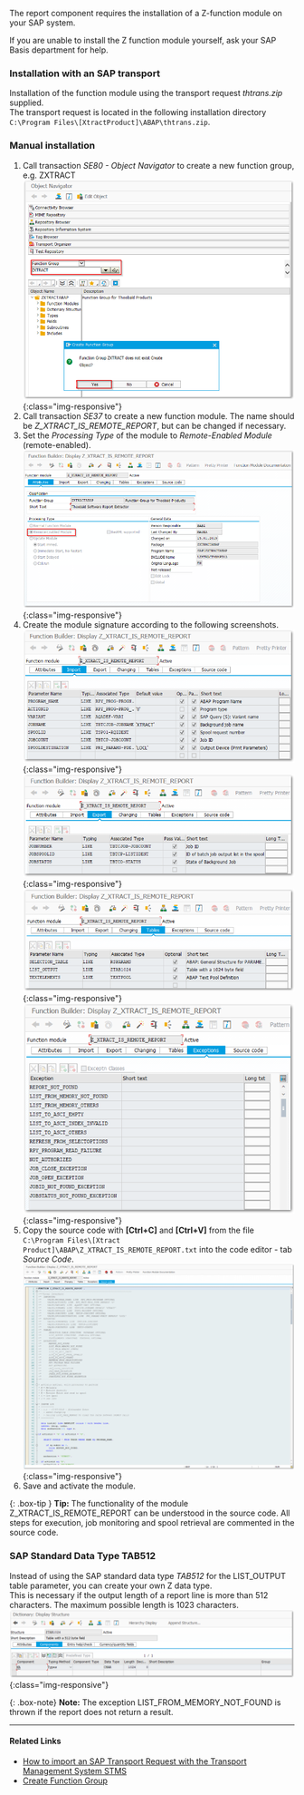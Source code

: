 The report component requires the installation of a Z-function module on your SAP system.<br>

If you are unable to install the Z function module yourself, ask your SAP Basis department for help. 

### Installation with an SAP transport
Installation of the function module using the transport request *thtrans.zip* supplied. <br> 
The transport request is located in the following installation directory `C:\Program Files\[XtractProduct]\ABAP\thtrans.zip`.

### Manual installation

1. Call transaction *SE80 - Object Navigator* to create a new function group, e.g. ZXTRACT
![Create_new_function_group](/img/content/create_function_group.png){:class="img-responsive"}
2. Call transaction *SE37* to create a new function module. The name should be *Z_XTRACT_IS_REMOTE_REPORT*, but can be changed if necessary. 
3. Set the *Processing Type* of the module to *Remote-Enabled Module* (remote-enabled). 
![Report_function_attributes](/img/content/report_function_attributes.png){:class="img-responsive"}
4. Create the module signature according to the following screenshots.
![Report_function_import](/img/content/report_function_import.png){:class="img-responsive"}
![Report_function_export](/img/content/report_function_export.png){:class="img-responsive"}
![Report_function_tables](/img/content/report_function_tables.png){:class="img-responsive"}
![Report_function_exceptions](/img/content/report_function_exceptions.png){:class="img-responsive"}
5. Copy the source code with **[Ctrl+C]** and **[Ctrl+V]** from the file `C:\Program Files\[Xtract Product]\ABAP\Z_XTRACT_IS_REMOTE_REPORT.txt` into the code editor - tab *Source Code*.
![Report_function_source](/img/content/report_function_source.png){:class="img-responsive"}
6. Save and activate the module.

{: .box-tip }
**Tip:** The functionality of the module Z_XTRACT_IS_REMOTE_REPORT can be understood in the source code. All steps for execution, job monitoring and spool retrieval are commented in the source code.

### SAP Standard Data Type TAB512

Instead of using the SAP standard data type *TAB512* for the LIST_OUTPUT table parameter, you can create your own Z data type. <br> 
This is necessary if the output length of a report line is more than 512 characters. The maximum possible length is 1023 characters.
![SAPCust-Report-ListOutput](/img/content/report_list_output_ztag1024png.png){:class="img-responsive"}

{: .box-note}
**Note:** The exception LIST_FROM_MEMORY_NOT_FOUND is thrown if the report does not return a result.

***********
#### Related Links
- [How to import an SAP Transport Request with the Transport Management System STMS](https://kb.theobald-software.com/sap/how-to-import-an-sap-transport-request-with-the-transport-management-system-stms)
- [Create Function Group](https://help.sap.com/saphelp_ewm94/helpdata/de/d1/801ef5454211d189710000e8322d00/content.htm?no_cache=true)